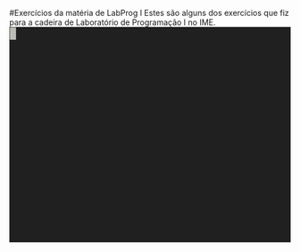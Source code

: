 #Exercícios da matéria de LabProg I
Estes são alguns dos exercícios que fiz para a cadeira de Laboratório de Programação I no IME.
![](damas.gif)
